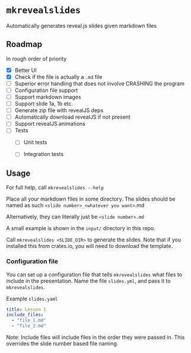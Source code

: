 # `mkrevealslides`

Automatically generates reveal.js slides given markdown files

## Roadmap

In rough order of priority

- [x] Better UI
- [x] Check if the file is actually a `.md` file
- [ ] Superior error handling that does not involve CRASHING the program
- [ ] Configuration file support
- [ ] Support markdown images
- [ ] Support slide 1a, 1b etc.
- [ ] Generate zip file with revealJS deps
- [ ] Automatically download revealJS if not present 
- [ ] Support revealJS animations
- [ ] Tests
    - [ ] Unit tests
    - [ ] Integration tests


## Usage

For full help, call `mkrevealslides --help`


Place all your markdown files in some directory.
The slides should be named as such
`<slide number>_<whatever you want>`.md

Alternatively, they can literally just be `<slide number>.md`

A small example is shown in the `input/` directory in this repo.

Call `mkrevealslides <SLIDE_DIR>` to generate the slides. Note that
if you installed this from crates.io, you will need to download the template.

### Configuration file
You can set up a configuration file that tells `mkrevealslides`
what files to include in the presentation. Name the file
`slides.yml`, and pass it to `mkrevealslides`.

Example `slides.yaml`
```yaml
title: Lesson 1
include_files:
  - "file_1.md"
  - "file_2.md"
```

Note: Include files will include files in the order they were passed in.
This overrides the slide number based file naming.